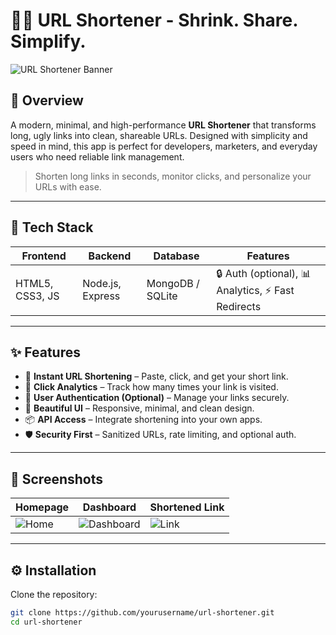# 🔗✨ URL Shortener - Shrink. Share. Simplify.

![URL Shortener Banner](https://i.imgur.com/5Nbn2yU.png)

## 🚀 Overview

A modern, minimal, and high-performance **URL Shortener** that transforms long, ugly links into clean, shareable URLs. Designed with simplicity and speed in mind, this app is perfect for developers, marketers, and everyday users who need reliable link management.

> Shorten long links in seconds, monitor clicks, and personalize your URLs with ease.

---

## 🧰 Tech Stack

| Frontend | Backend | Database | Features |
|----------|---------|----------|----------|
| HTML5, CSS3, JS | Node.js, Express | MongoDB / SQLite | 🔒 Auth (optional), 📊 Analytics, ⚡ Fast Redirects |

---

## ✨ Features

- 🔗 **Instant URL Shortening** – Paste, click, and get your short link.
- 👀 **Click Analytics** – Track how many times your link is visited.
- 👤 **User Authentication (Optional)** – Manage your links securely.
- 🎨 **Beautiful UI** – Responsive, minimal, and clean design.
- 📦 **API Access** – Integrate shortening into your own apps.
- 🛡️ **Security First** – Sanitized URLs, rate limiting, and optional auth.

---

## 📸 Screenshots

| Homepage | Dashboard | Shortened Link |
|---------|-----------|----------------|
| ![Home](https://i.imgur.com/Ai3ZpKs.png) | ![Dashboard](https://i.imgur.com/fFg7Aje.png) | ![Link](https://i.imgur.com/6Qjk8XL.png) |

---

## ⚙️ Installation

Clone the repository:

```bash
git clone https://github.com/yourusername/url-shortener.git
cd url-shortener
